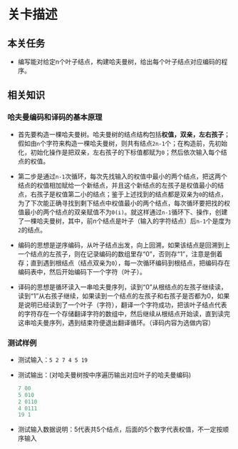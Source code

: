 # 关卡描述

## 本关任务

- 编写能对给定n个叶子结点，构建哈夫曼树，给出每个叶子结点对应编码的程序。

## 相关知识

### 哈夫曼编码和译码的基本原理

- 首先要构造一棵哈夫曼树。哈夫曼树的结点结构包括**权值，双亲，左右孩子**；假如由`n`个字符来构造一棵哈夫曼树，则共有结点`2n-1`个；在构造前，先初始化，初始化操作是把双亲，左右孩子的下标值都赋为`0`；然后依次输入每个结点的权值。

- 第二步是通过`n-1`次循环，每次先找输入的权值中最小的两个结点，把这两个结点的权值相加赋给一个新结点，并且这个新结点的左孩子是权值最小的结点，右孩子是权值第二小的结点；鉴于上述找到的结点都是双亲为`0`的结点，为了下次能正确寻找到剩下结点中权值最小的两个结点，每次循环要把找的权值最小的两个结点的双亲赋值不为`0(i)`。就这样通过`n-1`循环下、操作，创建了一棵哈夫曼树，其中，前n个结点是叶子（输入的字符结点）后`n-1`个是度为`2`的结点。

- 编码的思想是逆序编码，从叶子结点出发，向上回溯，如果该结点是回溯到上一个结点的左孩子，则在记录编码的数组里存“0”，否则存“1”，注意是倒着存；直到遇到根结点（结点双亲为`0`），每一次循环编码到根结点，把编码存在编码表中，然后开始编码下一个字符（叶子）。

- 译码的思想是循环读入一串哈夫曼序列，读到“0”从根结点的左孩子继续读，读到“1”从右孩子继续，如果读到一个结点的左孩子和右孩子是否都为0，如果是说明已经读到了一个叶子（字符），翻译一个字符成功，把该叶子结点代表的字符存在一个存储翻译字符的数组中，然后继续从根结点开始读，直到读完这串哈夫曼序列，遇到结束符便退出翻译循环。（译码内容为选做内容）

### 测试样例

- 测试输入：`5 2 7 4 5 19`
- 测试输出：(对哈夫曼树按中序遍历输出对应叶子的哈夫曼编码)

    ``` cpp
    7 00
    5 010
    2 0110
    4 0111
    19 1
    ```

- 测试输入数据说明：5代表共5个结点，后面的5个数字代表权值，不一定按顺序输入
